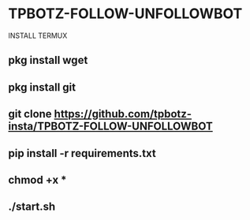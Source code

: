 # TPBOTZ-FOLLOW-UNFOLLOWBOT

INSTALL TERMUX

## pkg install wget
## pkg install git
## git clone https://github.com/tpbotz-insta/TPBOTZ-FOLLOW-UNFOLLOWBOT
## pip install -r requirements.txt
## chmod +x *
## ./start.sh
